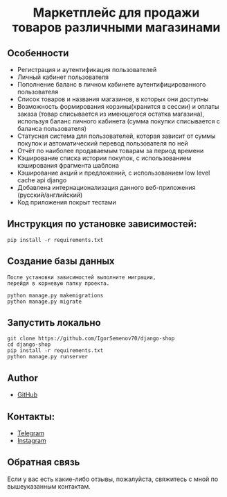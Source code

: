 # <p align="center">Маркетплейс для продажи товаров различными магазинами</p>

## Особенности
- Регистрация и аутентификация пользователей
- Личный кабинет пользователя
- Пополнение баланс в личном кабинете аутентифицированного пользователя
- Список товаров и названия магазинов, в которых они доступны 
- Возможность формирования корзины(хранится в сессии) и оплаты заказа (товар списывается из имеющегося остатка магазина), 
используя баланс личного кабинета (сумма покупки списывается с баланса пользователя)
- Статусная система для пользователей, которая зависит от суммы покупок и автоматический перевод пользователя по ней
- Отчёт по наиболее продаваемым товарам за период времени
- Кэширование списка истории покупок, с использованием кэширования фрагмента шаблона
- Кэширование акций и предложений, с использованием low level cache api django
- Добавлена интернационализация данного веб-приложения (русский/английский)
- Код приложения покрыт тестами

## Инструкция по установке зависимостей:
```
pip install -r requirements.txt
```
## Создание базы данных
    После установки зависимостей выполните миграции, 
    перейдя в корневую папку проекта.

```
python manage.py makemigrations
python manage.py migrate
```
## Запустить локально
```
git clone https://github.com/IgorSemenov70/django-shop
cd django-shop
pip install -r requirements.txt
python manage.py runserver
```
## Author
- [GitHub](https://github.com/IgorSemenov70)

## Контакты:
- [Telegram](https://t.me/igor_Semenov70/)
- [Instagram](https://www.instagram.com/igor_semenov70/)

## Обратная связь
Если у вас есть какие-либо отзывы, пожалуйста, свяжитесь с мной по вышеуказанным контактам.
